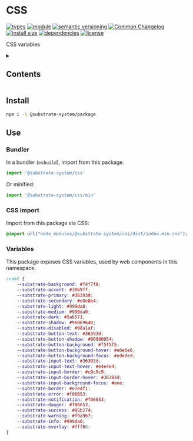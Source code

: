 # CSS
[![types](https://img.shields.io/npm/types/@substrate-system/icons?style=flat-square)](README.md)
[![module](https://img.shields.io/badge/module-ESM%2FCJS-blue?style=flat-square)](README.md)
[![semantic versioning](https://img.shields.io/badge/semver-2.0.0-blue?logo=semver&style=flat-square)](https://semver.org/)
[![Common Changelog](https://nichoth.github.io/badge/common-changelog.svg)](./CHANGELOG.md)
[![install size](https://flat.badgen.net/packagephobia/install/@substrate-system/css)](https://packagephobia.com/result?p=@substrate-system/css)
[![dependencies](https://img.shields.io/badge/dependencies-zero-brightgreen.svg?style=flat-square)](package.json)
[![license](https://img.shields.io/badge/license-Polyform_Small_Business-249fbc?style=flat-square)](LICENSE)

CSS variables

<details><summary><h2>Contents</h2></summary>

<!-- toc -->

- [Install](#install)
- [Use](#use)
  * [Bundler](#bundler)
  * [CSS import](#css-import)
  * [Variables](#variables)

<!-- tocstop -->

</details>


## Install

```sh
npm i -S @substrate-system/package
```

## Use

### Bundler
In a bundler (`esbuild`), import from this package.

```js
import '@substrate-system/css'
```

Or minified:
```js
import '@substrate-system/css/min'
```

### CSS import
Import from this package via CSS:

```css
@import url("node_modules/@substrate-system/css/dist/index.min.css");
```

### Variables

This package exposes CSS variables, used by web components in this namespace.

```css
:root {
    --substrate-background: #f4f7f9;
    --substrate-accent: #38b9ff;
    --substrate-primary: #36393d;
    --substrate-secondary: #e8e8e4;
    --substrate-light: #999da0;
    --substrate-medium: #999da0;
    --substrate-dark: #5a6571;
    --substrate-shadow: #96969640;
    --substrate-disabled: #98a1af;
    --substrate-button-text: #36393d;
    --substrate-button-shadow: #00000054;
    --substrate-button-background: #f5f5f5;
    --substrate-button-background-hover: #e6e6e6;
    --substrate-button-background-focus: #ededed;
    --substrate-input-text: #36393d;
    --substrate-input-text-hover: #e4e4e4;
    --substrate-input-border: #c9c9c9;
    --substrate-input-border-hover: #36393d;
    --substrate-input-background-focus: #eee;
    --substrate-border: #e7edf1;
    --substrate-error: #f06653;
    --substrate-notification: #f06653;
    --substrate-danger: #f06653;
    --substrate-success: #85b274;
    --substrate-warning: #f9a967;
    --substrate-info: #999da0;
    --substrate-overlay: #fff66;
}
```
